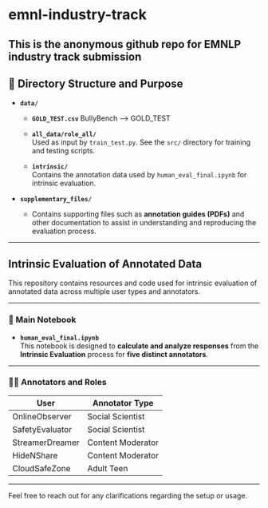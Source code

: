 # emnl-industry-track
This is the anonymous github repo for EMNLP industry track submission
---

## 📂 Directory Structure and Purpose

- **`data/`**
  - **`GOLD_TEST.csv`**
     BullyBench --> GOLD_TEST  
  - **`all_data/role_all/`**  
    Used as input by `train_test.py`. See the `src/` directory for training and testing scripts.
  
  - **`intrinsic/`**  
    Contains the annotation data used by `human_eval_final.ipynb` for intrinsic evaluation.

- **`supplementary_files/`**
  - Contains supporting files such as **annotation guides (PDFs)** and other documentation to assist in understanding and reproducing the evaluation process.

---

## Intrinsic Evaluation of Annotated Data

This repository contains resources and code used for intrinsic evaluation of annotated data across multiple user types and annotators.

---

### 📘 Main Notebook

- **`human_eval_final.ipynb`**  
  This notebook is designed to **calculate and analyze responses** from the **Intrinsic Evaluation** process for **five distinct annotators**.

---

### 🧑‍💻 Annotators and Roles

| User              | Annotator Type       |
|-------------------|----------------------|
| OnlineObserver    | Social Scientist     |
| SafetyEvaluator   | Social Scientist     |
| StreamerDreamer   | Content Moderator    |
| HideNShare        | Content Moderator    |
| CloudSafeZone     | Adult Teen           |

---

Feel free to reach out for any clarifications regarding the setup or usage.
